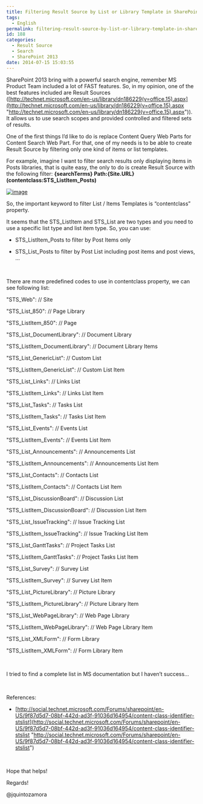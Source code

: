 ```yaml
---
title: Filtering Result Source by List or Library Template in SharePoint 2013
tags:
  - English
permalink: filtering-result-source-by-list-or-library-template-in-sharepoint-2013
id: 188
categories:
  - Result Source
  - Search
  - SharePoint 2013
date: 2014-07-15 15:03:55
---
```


SharePoint 2013 bring with a powerful search engine, remember MS Product Team included a lot of FAST features. So, in my opinion, one of the best features included are Result Sources ([http://technet.microsoft.com/en-us/library/dn186229(v=office.15).aspx](http://technet.microsoft.com/en-us/library/dn186229(v=office.15).aspx "http://technet.microsoft.com/en-us/library/dn186229(v=office.15).aspx")). It allows us to use search scopes and provided controlled and filtered sets of results.

One of the first things I’d like to do is replace Content Query Web Parts for Content Search Web Part. For that, one of my needs is to be able to create Result Source by filtering only one kind of items or list templates.

For example, imagine I want to filter search results only displaying items in Posts libraries, that is quite easy, the only to do is create Result Source with the following filter: **{searchTerms} Path:{Site.URL} (contentclass:STS_ListItem_Posts)**

[![image](https://blog.josequinto.com/wp-content/uploads/2014/07/image_thumb6.png "image")](https://blog.josequinto.com/wp-content/uploads/2014/07/image6.png)

So, the important keyword to filter List / Items Templates is “contentclass” property.

It seems that the STS_ListItem and STS_List are two types and you need to use a specific list type and list item type. So, you can use:

- STS_ListItem_Posts to filter by Post Items only

- STS_List_Posts to filter by Post List including post items and post views, …

&nbsp;

There are more predefined codes to use in contentclass property, we can see following list:

"STS_Web": // Site<p>"STS_List_850": // Page Library<p>"STS_ListItem_850": // Page<p>"STS_List_DocumentLibrary": // Document Library<p>"STS_ListItem_DocumentLibrary": // Document Library Items<p>"STS_List_GenericList": // Custom List<p>"STS_ListItem_GenericList": // Custom List Item<p>"STS_List_Links": // Links List<p>"STS_ListItem_Links": // Links List Item<p>"STS_List_Tasks": // Tasks List<p>"STS_ListItem_Tasks": // Tasks List Item<p>"STS_List_Events": // Events List<p>"STS_ListItem_Events": // Events List Item<p>"STS_List_Announcements": // Announcements List<p>"STS_ListItem_Announcements": // Announcements List Item<p>"STS_List_Contacts": // Contacts List<p>"STS_ListItem_Contacts": // Contacts List Item<p>"STS_List_DiscussionBoard": // Discussion List<p>"STS_ListItem_DiscussionBoard": // Discussion List Item<p>"STS_List_IssueTracking": // Issue Tracking List<p>"STS_ListItem_IssueTracking": // Issue Tracking List Item<p>"STS_List_GanttTasks": // Project Tasks List<p>"STS_ListItem_GanttTasks": // Project Tasks List Item<p>"STS_List_Survey": // Survey List<p>"STS_ListItem_Survey": // Survey List Item<p>"STS_List_PictureLibrary": // Picture Library<p>"STS_ListItem_PictureLibrary": // Picture Library Item<p>"STS_List_WebPageLibrary": // Web Page Library<p>"STS_ListItem_WebPageLibrary": // Web Page Library Item<p>"STS_List_XMLForm": // Form Library<p>"STS_ListItem_XMLForm": // Form Library Item<p>&nbsp;

I tried to find a complete list in MS documentation but I haven’t success…

&nbsp;

References: 

- [http://social.technet.microsoft.com/Forums/sharepoint/en-US/9f87d5d7-08bf-442d-ad3f-91036d164954/content-class-identifier-stslist](http://social.technet.microsoft.com/Forums/sharepoint/en-US/9f87d5d7-08bf-442d-ad3f-91036d164954/content-class-identifier-stslist "http://social.technet.microsoft.com/Forums/sharepoint/en-US/9f87d5d7-08bf-442d-ad3f-91036d164954/content-class-identifier-stslist")

&nbsp;

Hope that helps!

Regards!

@jquintozamora